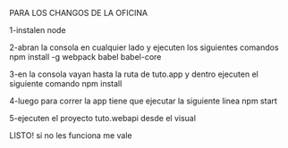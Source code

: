 PARA LOS CHANGOS DE LA OFICINA

1-instalen node

2-abran la consola en cualquier lado y ejecuten los siguientes comandos
npm install -g webpack babel babel-core

3-en la consola vayan hasta la ruta de tuto.app y dentro ejecuten el siguiente comando
npm install

4-luego para correr la app tiene que ejecutar la siguiente linea
npm start

5-ejecuten el proyecto tuto.webapi desde el visual

LISTO! si no les funciona me vale

